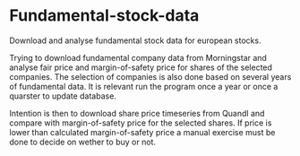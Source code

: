 # Fundamental-stock-data
Download and analyse fundamental stock data for european stocks.

Trying to download fundamental company data from Morningstar and analyse fair price and margin-of-safety price for shares of the selected companies. The selection of companies is also done based on several years of fundamental data. It is relevant run the program once a year or once a quarster to update database.

Intention is then to download share price timeseries from Quandl and compare with margin-of-safety price for the selected shares. If price is lower than calculated margin-of-safety price a manual exercise must be done to decide on wether to buy or not.
